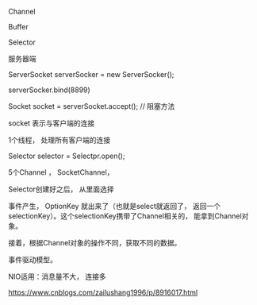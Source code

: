Channel

Buffer

Selector





服务器端



ServerSocket serverSocker = new ServerSocker();

serverSocker.bind(8899)

Socket socket = serverSocket.accept(); // 阻塞方法

socket 表示与客户端的连接



1个线程， 处理所有客户端的连接



Selector selector = Selectpr.open();





5个Channel ， SocketChannel， 

Selector创建好之后， 从里面选择

事件产生， OptionKey 就出来了（也就是select就返回了， 返回一个selectionKey）。这个selectionKey携带了Channel相关的， 能拿到Channel对象。



接着，根据Channel对象的操作不同，获取不同的数据。



事件驱动模型。





NIO适用：消息量不大， 连接多





https://www.cnblogs.com/zailushang1996/p/8916017.html





